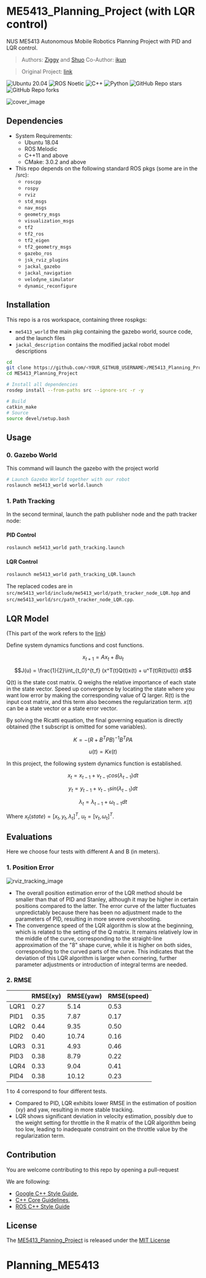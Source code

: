 # ME5413_Planning_Project (with LQR control)

NUS ME5413 Autonomous Mobile Robotics Planning Project with PID and LQR control.


> Authors: [Ziggy](https://github.com/ziggyhuang) and [Shuo](https://github.com/SS47816)
> Co-Author: [ikun](https://github.com/ccoopq)

>Original Project: [link](https://github.com/NUS-Advanced-Robotics-Centre/ME5413_Planning_Project)

![Ubuntu 20.04](https://img.shields.io/badge/OS-Ubuntu_20.04-informational?style=flat&logo=ubuntu&logoColor=white&color=2bbc8a)
![ROS Noetic](https://img.shields.io/badge/Tools-ROS_Noetic-informational?style=flat&logo=ROS&logoColor=white&color=2bbc8a)
![C++](https://img.shields.io/badge/Code-C++-informational?style=flat&logo=c%2B%2B&logoColor=white&color=2bbc8a)
![Python](https://img.shields.io/badge/Code-Python-informational?style=flat&logo=Python&logoColor=white&color=2bbc8a)
![GitHub Repo stars](https://img.shields.io/github/stars/NUS-Advanced-Robotics-Centre/ME5413_Planning_Project?color=FFE333)
![GitHub Repo forks](https://img.shields.io/github/forks/NUS-Advanced-Robotics-Centre/ME5413_Planning_Project?color=FFE333)

![cover_image](src/me5413_world/media/rviz_overview.png)

## Dependencies

- System Requirements:
  - Ubuntu 18.04
  - ROS Melodic
  - C++11 and above
  - CMake: 3.0.2 and above
- This repo depends on the following standard ROS pkgs (some are in the /src):
  - `roscpp`
  - `rospy`
  - `rviz`
  - `std_msgs`
  - `nav_msgs`
  - `geometry_msgs`
  - `visualization_msgs`
  - `tf2`
  - `tf2_ros`
  - `tf2_eigen`
  - `tf2_geometry_msgs`
  - `gazebo_ros`
  - `jsk_rviz_plugins`
  - `jackal_gazebo`
  - `jackal_navigation`
  - `velodyne_simulator`
  - `dynamic_reconfigure`

## Installation

This repo is a ros workspace, containing three rospkgs:

- `me5413_world` the main pkg containing the gazebo world, source code, and the launch files
- `jackal_description` contains the modified jackal robot model descriptions

```bash
cd
git clone https://github.com/<YOUR_GITHUB_USERNAME>/ME5413_Planning_Project.git
cd ME5413_Planning_Project

# Install all dependencies
rosdep install --from-paths src --ignore-src -r -y

# Build
catkin_make
# Source
source devel/setup.bash
```

## Usage

### 0. Gazebo World

This command will launch the gazebo with the project world

```bash
# Launch Gazebo World together with our robot
roslaunch me5413_world world.launch
```

### 1. Path Tracking

In the second terminal, launch the path publisher node and the path tracker node:

#### PID Control
```bash
roslaunch me5413_world path_tracking.launch
```

#### LQR Control
```bash
roslaunch me5413_world path_tracking_LQR.launch
```
The replaced codes are in `src/me5413_world/include/me5413_world/path_tracker_node_LQR.hpp` and `src/me5413_world/src/path_tracker_node_LQR.cpp`.


## LQR Model
(This part of the work refers to the [link](https://kowshikchilamkurthy.medium.com/rl-vs-optimal-control-lqr-for-trajectory-tracking-with-python-code-105ce44e1761))

Define system dynamics functions and cost functions.

$$x_{t+1}  =  Ax_t + Bu_t$$

$$J(u) = \frac{1}{2}\int_{t_0}^{t_f} (x^T(t)Q(t)x(t) + u^T(t)R(t)u(t)) dt$$

Q(t) is the state cost matrix. Q weighs the relative importance of each state in the state vector. Speed up convergence by locating the state where you want low error by making the corresponding value of Q larger. R(t) is the input cost matrix, and this term also becomes the regularization term. $x(t)$ can be a state vector or a state error vector.

By solving the Ricatti equation, the final governing equation is directly obtained (the t subscript is omitted for some variables).

$$K = -(R+B^TPB)^{-1}B^TPA$$

$$u(t) = Kx(t)$$

In this project, the following system dynamics function is established.

$$
x_t = x_{t-1} + v_{t-1}cos(\lambda_{t-1})dt
$$

$$
y_t = y_{t-1} + v_{t-1}sin(\lambda_{t-1})dt
$$

$$
\lambda_t = \lambda_{t-1} + \omega_{t-1}dt
$$

Where $x_t(state) = [x_t, y_t, \lambda_t]^T$, $u_t = [v_t, \omega_t]^T$.

## Evaluations
Here we choose four tests with different A and B (in meters). 

### 1. Position Error
![rviz_tracking_image](pos_error.png)
 - The overall position estimation error of the LQR method should be smaller than that of PID and Stanley, although it may be higher in certain positions compared to the latter. The error curve of the latter fluctuates unpredictably because there has been no adjustment made to the parameters of PID, resulting in more severe overshooting. 
 - The convergence speed of the LQR algorithm is slow at the beginning, which is related to the setting of the Q matrix. It remains relatively low in the middle of the curve, corresponding to the straight-line approximation of the "8" shape curve, while it is higher on both sides, corresponding to the curved parts of the curve. This indicates that the deviation of this LQR algorithm is larger when cornering, further parameter adjustments or introduction of integral terms are needed.

### 2. RMSE
|   | RMSE(xy) | RMSE(yaw) | RMSE(speed) |
| ----- | ----- | ----- | ----- |
| LQR1 | 0.27 | 5.14 | 0.53 |
| PID1 | 0.35 | 7.87 | 0.17 |
| LQR2 | 0.44 | 9.35 | 0.50 |
| PID2 | 0.40 | 10.74 | 0.16 |
| LQR3 | 0.31 | 4.93 | 0.46 |
| PID3 | 0.38 | 8.79 | 0.22 |
| LQR4 | 0.33 | 9.04 | 0.41 |
| PID4 | 0.38 | 10.12 | 0.23 |

1 to 4 correspond to four different tests. 
- Compared to PID, LQR exhibits lower RMSE in the estimation of position (xy) and yaw, resulting in more stable tracking.
- LQR shows significant deviation in velocity estimation, possibly due to the weight setting for throttle in the R matrix of the LQR algorithm being too low, leading to inadequate constraint on the throttle value by the regularization term.


## Contribution

You are welcome contributing to this repo by opening a pull-request

We are following:

- [Google C++ Style Guide](https://google.github.io/styleguide/cppguide.html),
- [C++ Core Guidelines](https://isocpp.github.io/CppCoreGuidelines/CppCoreGuidelines#main),
- [ROS C++ Style Guide](http://wiki.ros.org/CppStyleGuide)

## License

The [ME5413_Planning_Project](https://github.com/NUS-Advanced-Robotics-Centre/ME5413_Planning_Project) is released under the [MIT License](https://github.com/NUS-Advanced-Robotics-Centre/ME5413_Planning_Project/blob/main/LICENSE)
# Planning_ME5413
